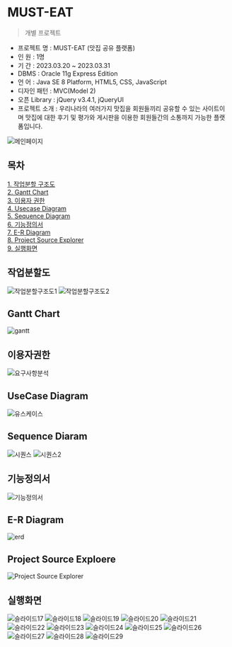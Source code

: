 # MUST-EAT

> 개별 프로젝트

- 프로젝트 명 : MUST-EAT (맛집 공유 플랫폼)
- 인 원 : 1명
- 기 간 : 2023.03.20 ~ 2023.03.31
- DBMS : Oracle 11g Express Edition
- 언 어 : Java SE 8 Platform, HTML5, CSS, JavaScript
- 디자인 패턴 : MVC(Model 2)
- 오픈 Library : jQuery v3.4.1, jQueryUI
-  프로젝트 소개 : 우리나라의 여러가지 맛집을 회원들끼리 공유할 수 있는 사이트이며 맛집에 대한 후기 및 평가와 게시판을 이용한 회원들간의 소통까지 가능한 플랫폼입니다.<br>

![메인페이지](https://user-images.githubusercontent.com/119472243/229347750-c0f3c536-80d0-4e9f-a0c2-5beddcbb1a7d.png)

## 목차
[1. 작업분할 구조도](https://github.com/houn7145/musteat#%EC%9E%91%EC%97%85%EB%B6%84%ED%95%A0%EB%8F%84)<br>
[2. Gantt Chart](https://github.com/houn7145/musteat#gantt-chart)<br>
[3. 이용자 권한](https://github.com/houn7145/musteat#%EC%9D%B4%EC%9A%A9%EC%9E%90%EA%B6%8C%ED%95%9C)<br>
[4. Usecase Diagram](https://github.com/houn7145/musteat#usecase-diagram)<br>
[5. Sequence Diagram](https://github.com/houn7145/musteat#sequence-diaram)<br>
[6. 기능정의서](https://github.com/houn7145/musteat#%EA%B8%B0%EB%8A%A5%EC%A0%95%EC%9D%98%EC%84%9C)<br>
[7. E-R Diagram](https://github.com/houn7145/musteat#e-r-diagram)<br>
[8. Project Source Explorer](https://github.com/houn7145/musteat/blob/main/README.md#project-source-exploere)<br>
[9. 실행화면]()<br>

## 작업분할도
![작업분할구조도1](https://user-images.githubusercontent.com/119472243/229348003-5650cc88-a4a7-418f-ac6e-6702787c518a.jpg)
![작업분할구조도2](https://user-images.githubusercontent.com/119472243/229347931-2f0a43e9-3158-4f9a-ac55-23cb7e29cfd2.jpg)

## Gantt Chart
![gantt](https://user-images.githubusercontent.com/119472243/229027296-14f2d0a9-9c71-478f-acdf-a2fbe98ead90.jpg)

## 이용자권한
![요구사항분석](https://user-images.githubusercontent.com/119472243/229347935-326cc80c-9935-4591-a6ae-8900a97e76d8.jpg)

## UseCase Diagram
![유스케이스](https://user-images.githubusercontent.com/119472243/229357844-25400b4f-f162-4117-9f7b-137196f01224.png)

## Sequence Diaram
![시퀀스](https://user-images.githubusercontent.com/119472243/229347936-34b7533d-c28b-4ba1-a660-10d826fa2a00.jpg)
![시퀀스2](https://user-images.githubusercontent.com/119472243/229347940-5b8d4b30-6c6a-4d6a-ac1d-cce9ac49df04.jpg)

## 기능정의서
![기능정의서](https://user-images.githubusercontent.com/119472243/229033098-5b0bfd6d-6e5b-4e65-92e1-a3ebab487580.JPG)

## E-R Diagram
![erd](https://user-images.githubusercontent.com/119472243/229027997-f7808aab-3939-48c7-9781-0a949032b22a.jpg)

## Project Source Exploere
![Project Source Explorer](https://user-images.githubusercontent.com/119472243/229031412-e74e3e66-33f1-47d5-ac0b-e14820a566b4.jpg)

## 실행화면
![슬라이드17](https://user-images.githubusercontent.com/119472243/229347967-e958ae90-63c6-493e-8e98-4431b35ffb32.PNG)
![슬라이드18](https://user-images.githubusercontent.com/119472243/229347968-15c1939b-c11c-4a16-9273-1adb08d0ac20.PNG)
![슬라이드19](https://user-images.githubusercontent.com/119472243/229347969-f66fcb01-d8cd-4c16-b31d-f2566f72c586.PNG)
![슬라이드20](https://user-images.githubusercontent.com/119472243/229347970-318893d3-dca3-4da8-8ddf-5655d9efdd48.PNG)
![슬라이드21](https://user-images.githubusercontent.com/119472243/229347971-8349b5ab-1c1d-4b19-b2a1-9e772396105d.PNG)
![슬라이드22](https://user-images.githubusercontent.com/119472243/229347972-899647fd-6a59-46e3-a04a-10c6ed39c38a.PNG)
![슬라이드23](https://user-images.githubusercontent.com/119472243/229347974-ac36624f-aab9-4ef7-994b-9b91a23e2a8d.PNG)
![슬라이드24](https://user-images.githubusercontent.com/119472243/229347975-07000f38-74ae-47f3-b12b-e3ddba75a154.PNG)
![슬라이드25](https://user-images.githubusercontent.com/119472243/229347977-dc120f66-86e2-4444-a2bb-abab33c98691.PNG)
![슬라이드26](https://user-images.githubusercontent.com/119472243/229347978-cad2349e-a1c1-46c7-902f-681b8b462dc8.PNG)
![슬라이드27](https://user-images.githubusercontent.com/119472243/229347979-17546d09-e182-4d69-a034-19e648e6f3ec.PNG)
![슬라이드28](https://user-images.githubusercontent.com/119472243/229347981-b8f2e10b-79f2-4e0c-9f27-55f223b7db65.PNG)
![슬라이드29](https://user-images.githubusercontent.com/119472243/229347983-69366059-2a7b-4806-bcfd-f6233066a00c.PNG)
